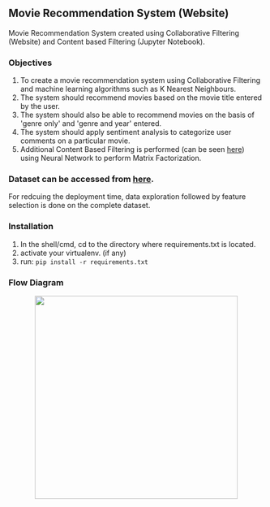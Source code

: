 ## Movie Recommendation System (Website)
Movie Recommendation System created using Collaborative Filtering (Website) and Content based Filtering (Jupyter Notebook).

### Objectives

  1. To create a movie recommendation system using Collaborative Filtering and machine learning algorithms such as K Nearest Neighbours. 
  2. The system should recommend movies based on the movie title entered by the user. 
  3. The system should also be able to recommend movies on the basis of 'genre only' and 'genre and year' entered. 
  4. The system should apply sentiment analysis to categorize user comments on a particular movie.
  5. Additional Content Based Filtering is performed (can be seen [here](Recommovie_9604_Notebook.ipynb)) using Neural Network to perform Matrix Factorization.

### Dataset can be accessed from [here](https://grouplens.org/datasets/movielens/). 
  For redcuing the deployment time, data exploration followed by feature selection is done on the complete dataset.

### Installation
  1. In the shell/cmd, cd to the directory where requirements.txt is located.
  2. activate your virtualenv. (if any)
  3. run:   ``` pip install -r requirements.txt ```

### Flow Diagram
<div align='center'>
<img src = 'flow-diagram.JPG' height="400px">
</div>


